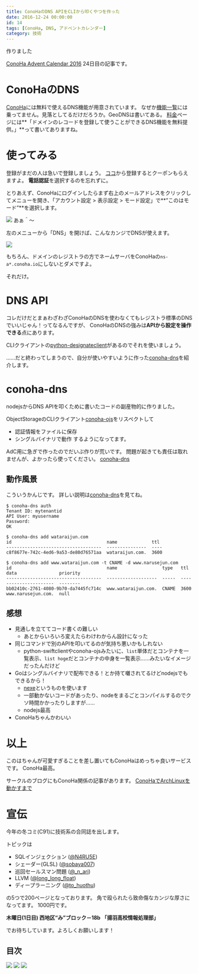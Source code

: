 ```yaml
---
title: ConoHaのDNS APIをCLIから叩くやつを作った
date: 2016-12-24 00:00:00
id: 14
tags: [ConoHa, DNS, アドベントカレンダー]
category: 技術
---
```


作りました

<!-- more -->

[ConoHa Advent Calendar 2016](http://qiita.com/advent-calendar/2016/conoha) 24日目の記事です。

# ConoHaのDNS

[ConoHa](https://www.conoha.jp/conoha/)には無料で使えるDNS機能が用意されています。
なぜか[機能一覧](https://www.conoha.jp/function/)には乗ってません。見落としてるだけだろうか。GeoDNSは書いてある。
[料金](https://www.conoha.jp/pricing/)ページには**「ドメインのレコードを登録して使うことができるDNS機能を無料提供。」**って書いてありますね。

# 使ってみる

登録がまだの人は急いで登録しましょう。
[ココ](https://www.conoha.jp/referral/?token=U1aY2KS3XJSWzlTeoA8QxdA0fhv8.ac1gUCMZyjg39zvm9XEHj4-D0L)から登録するとクーポンもらえますよ。
**電話認証**を選択するのを忘れずに。

とりあえず、ConoHaにログインしたらまず右上のメールアドレスをクリックしてメニューを開き、「アカウント設定 > 表示設定 > モード設定」で**”このはモード”**を選択します。

![](/assets/14/1.png)
あぁ＾〜

左のメニューから「DNS」を開けば、こんなカンジでDNSが使えます。

![](/assets/14/2.png)

もちろん、ドメインのレジストラの方でネームサーバをConoHaの`ns-a*.conoha.io`にしないとダメですよ。

それだけ。

# DNS API

コレだけだとまぁわざわざConoHaのDNSを使わなくてもレジストラ標準のDNSでいいじゃん！ってなるんですが、
ConoHaのDNSの強みは**APIから設定を操作できる**点にあります。

CLIクライアントの[python-designateclient](http://docs.openstack.org/developer/python-designateclient/)があるのでそれを使いましょう。

……だと終わってしまうので、自分が使いやすいように作った[conoha-dns](https://github.com/kaz/conoha-dns)を紹介します。

# conoha-dns

nodejsからDNS APIを叩くために書いたコードの副産物的に作りました。

ObjectStorageのCLIクライアント[conoha-ojs](https://github.com/hironobu-s/conoha-ojs)をリスペクトして
- 認証情報をファイルに保存
- シングルバイナリで動作
するようになってます。

AdC用に急ぎで作ったのでだいぶ作りが荒いです。
問題が起きても責任は取れませんが、よかったら使ってください。
[conoha-dns](https://github.com/kaz/conoha-dns)

## 動作風景

こういうかんじです。
詳しい説明は[conoha-dns](https://github.com/kaz/conoha-dns)を見てね。

```
$ conoha-dns auth
Tenant ID: mytenantid
API User: myusername
Password:
OK

$ conoha-dns add wataraijun.com
id                                    name             ttl
------------------------------------  ---------------  ----
c8f8677e-742c-4ed6-9a53-de80d76571aa  wataraijun.com.  3600

$ conoha-dns add www.wataraijun.com -t CNAME -d www.narusejun.com
id                                    name                 type   ttl   data                priority
------------------------------------  -------------------  -----  ----  ------------------  --------
bb02410c-2761-4080-9b70-da7445fc714c  www.wataraijun.com.  CNAME  3600  www.narusejun.com.  null
```

## 感想

- 見通しを立ててコード書くの難しい
   - あとからいろいろ変えたらわけわからん設計になった
- 同じコマンドで別のAPIを叩いてるのが気持ち悪いかもしれない
   - python-swiftclientやconoha-ojsみたいに、`list`単体だとコンテナを一覧表示、`list hoge`だとコンテナの中身を一覧表示……みたいなイメージだったんだけど
- Goはシングルバイナリで配布できる！とか持て囃されてるけどnodejsでもできるから！
   - [nexe](https://github.com/nexe/nexe)というものを使います
   - 一部動かないコードがあったり、nodeをまるごとコンパイルするのでクソ時間かかったりしますが……
   - nodejs最高
- ConoHaちゃんかわいい

# 以上

このはちゃんが可愛すぎることを差し置いてもConoHaはめっちゃ良いサービスです。
ConoHa最高。

サークルのブログにもConoHa関係の記事があります。
[ConoHaでArchLinuxを動かすまで](https://trap.jp/post/39/)

# 宣伝

今年の冬コミ(C91)に技術系の合同誌を出します。

トピックは
- SQLインジェクション ([@N4RU5E](https://twitter.com/N4RU5E))
- シェーダー(GLSL) ([@sobaya007](https://twitter.com/sobaya007))
- 巡回セールスマン問題 ([@_n_ari](https://twitter.com/_n_ari))
- LLVM ([@long_long_float](https://twitter.com/long_long_float))
- ディープラーニング ([@to_huothu](https://twitter.com/to_huothu))

の5つで200ページとなっております。
角で殴られたら致命傷なカンジな厚さになってます。
1000円です。

**木曜日(1日目) 西地区“み”ブロック－18b**
**「揚羽高校情報処理部」**

でお待ちしています。よろしくお願いします！

## 目次

![](/assets/14/book1.png)
![](/assets/14/book2.png)
![](/assets/14/book3.png)
